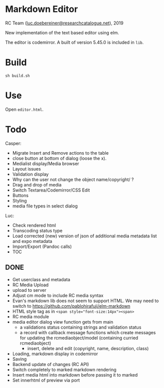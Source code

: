 # Markdown Editor

RC Team (luc.doebereiner@researchcatalogue.net), 2019

New implementation of the text based editor using elm.

The editor is codemirror. A built of version 5.45.0 is included in `lib`.

# Build

```
sh build.sh
```


# Use

Open `editor.html`.


# Todo

Casper:
- Migrate Insert and Remove actions to the table
- close button at bottom of dialog (loose the x).
- Medialist display/Media browser
- Layout issues
- Validation display
- Why can the user not change the object name/copyright/ ?
- Drag and drop of media
- Switch Textarea/Codemirror/CSS Edit
- Buttons
- Styling
- media file types in select dialog

Luc:
- Check rendered html
- Transcoding status type
- Load corrected (new) version of json of additional media metadata list and expo metadata
- Import/Export (Pandoc calls)
- TOC


## DONE
- Get userclass and metadata
- RC Media Upload
- upload to server
- Adjust cm mode to include RC media syntax
- Evan's markdown lib does not seem to support HTML. We may need to
  switch to https://github.com/pablohirafuji/elm-markdown
- HTML style tag as in `<span style="font-size:14px"><span>`
- RC media module
- media editor dialog view function gets from main
  - a validations status containing strings and validation status
  - a record with callback message functions which create messages for updating the rcmediaobject/model
    (containing curried rcmediaobject)
    - insert, delete and edit (copyright, name, description, class)
- Loading, markdown display in codemirror
- Saving
- Backend update of changes (RC API)
- Switch completely to marked markdown rendering
- Insert media html into markdown before passing it to marked
- Set innerhtml of preview via port
